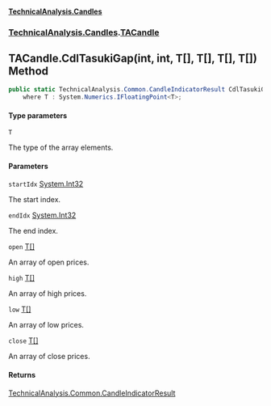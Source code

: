 #### [TechnicalAnalysis.Candles](Atypical.TechnicalAnalysis.Candles.md 'Atypical.TechnicalAnalysis.Candles')
### [TechnicalAnalysis.Candles](Atypical.TechnicalAnalysis.Candles.md#TechnicalAnalysis.Candles 'TechnicalAnalysis.Candles').[TACandle](TACandle.md 'TechnicalAnalysis.Candles.TACandle')

## TACandle.CdlTasukiGap<T>(int, int, T[], T[], T[], T[]) Method

```csharp
public static TechnicalAnalysis.Common.CandleIndicatorResult CdlTasukiGap<T>(int startIdx, int endIdx, T[] open, T[] high, T[] low, T[] close)
    where T : System.Numerics.IFloatingPoint<T>;
```
#### Type parameters

<a name='TechnicalAnalysis.Candles.TACandle.CdlTasukiGap_T_(int,int,T[],T[],T[],T[]).T'></a>

`T`

The type of the array elements.
#### Parameters

<a name='TechnicalAnalysis.Candles.TACandle.CdlTasukiGap_T_(int,int,T[],T[],T[],T[]).startIdx'></a>

`startIdx` [System.Int32](https://docs.microsoft.com/en-us/dotnet/api/System.Int32 'System.Int32')

The start index.

<a name='TechnicalAnalysis.Candles.TACandle.CdlTasukiGap_T_(int,int,T[],T[],T[],T[]).endIdx'></a>

`endIdx` [System.Int32](https://docs.microsoft.com/en-us/dotnet/api/System.Int32 'System.Int32')

The end index.

<a name='TechnicalAnalysis.Candles.TACandle.CdlTasukiGap_T_(int,int,T[],T[],T[],T[]).open'></a>

`open` [T](TACandle.CdlTasukiGap_T_(int,int,T[],T[],T[],T[]).md#TechnicalAnalysis.Candles.TACandle.CdlTasukiGap_T_(int,int,T[],T[],T[],T[]).T 'TechnicalAnalysis.Candles.TACandle.CdlTasukiGap<T>(int, int, T[], T[], T[], T[]).T')[[]](https://docs.microsoft.com/en-us/dotnet/api/System.Array 'System.Array')

An array of open prices.

<a name='TechnicalAnalysis.Candles.TACandle.CdlTasukiGap_T_(int,int,T[],T[],T[],T[]).high'></a>

`high` [T](TACandle.CdlTasukiGap_T_(int,int,T[],T[],T[],T[]).md#TechnicalAnalysis.Candles.TACandle.CdlTasukiGap_T_(int,int,T[],T[],T[],T[]).T 'TechnicalAnalysis.Candles.TACandle.CdlTasukiGap<T>(int, int, T[], T[], T[], T[]).T')[[]](https://docs.microsoft.com/en-us/dotnet/api/System.Array 'System.Array')

An array of high prices.

<a name='TechnicalAnalysis.Candles.TACandle.CdlTasukiGap_T_(int,int,T[],T[],T[],T[]).low'></a>

`low` [T](TACandle.CdlTasukiGap_T_(int,int,T[],T[],T[],T[]).md#TechnicalAnalysis.Candles.TACandle.CdlTasukiGap_T_(int,int,T[],T[],T[],T[]).T 'TechnicalAnalysis.Candles.TACandle.CdlTasukiGap<T>(int, int, T[], T[], T[], T[]).T')[[]](https://docs.microsoft.com/en-us/dotnet/api/System.Array 'System.Array')

An array of low prices.

<a name='TechnicalAnalysis.Candles.TACandle.CdlTasukiGap_T_(int,int,T[],T[],T[],T[]).close'></a>

`close` [T](TACandle.CdlTasukiGap_T_(int,int,T[],T[],T[],T[]).md#TechnicalAnalysis.Candles.TACandle.CdlTasukiGap_T_(int,int,T[],T[],T[],T[]).T 'TechnicalAnalysis.Candles.TACandle.CdlTasukiGap<T>(int, int, T[], T[], T[], T[]).T')[[]](https://docs.microsoft.com/en-us/dotnet/api/System.Array 'System.Array')

An array of close prices.

#### Returns
[TechnicalAnalysis.Common.CandleIndicatorResult](https://docs.microsoft.com/en-us/dotnet/api/TechnicalAnalysis.Common.CandleIndicatorResult 'TechnicalAnalysis.Common.CandleIndicatorResult')